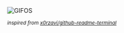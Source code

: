 <div align="justify">
<picture>
    <source media="(prefers-color-scheme: dark)" srcset="https://i.ibb.co/k2ddmwBv/output-gif.gif">
    <source media="(prefers-color-scheme: light)" srcset="https://i.ibb.co/k2ddmwBv/output-gif.gif">
    <img alt="GIFOS" src="https://i.ibb.co/k2ddmwBv/output-gif.gif">
</picture>

<sub><i>inspired from [x0rzavi/github-readme-terminal](https://github.com/x0rzavi/github-readme-terminal)</i></sub>

</div>

<!-- Image deletion URL: https://ibb.co/d4hhmVMx/7e2ea15a45722458f9f9cd9dfa622175 -->